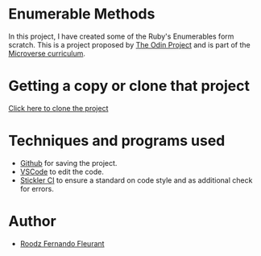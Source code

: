 # Enumerable Methods
In this project, I have created some of the Ruby's Enumerables form scratch. This is a project proposed by [The Odin Project](https://www.theodinproject.com/courses/ruby-programming/lessons/advanced-building-blocks#project-2-enumerable-methods) and is part of the [Microverse curriculum](https://www.microverse.org/#world-class-curriculum).

# Getting a copy or clone that project

[Click here to clone the project](https://github.com/RoodzFernando/Enumerable-Methods.git)

# Techniques and programs used

- [Github](https://github.com) for saving the project.
- [VSCode](https://code.visualstudio.com/) to edit the code.
- [Stickler CI](https://stickler-ci.com) to ensure a standard on code style and as additional check for errors.

# Author

- [Roodz Fernando Fleurant](https://github.com/RoodzFernando)